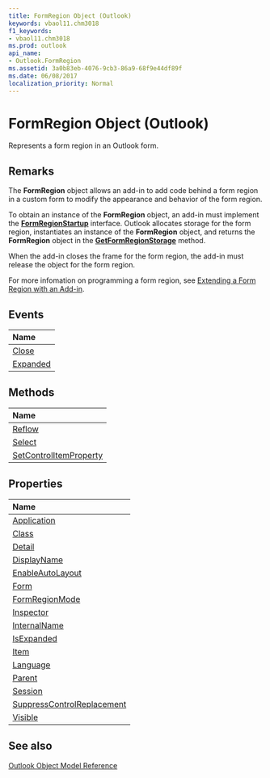 ```yaml
---
title: FormRegion Object (Outlook)
keywords: vbaol11.chm3018
f1_keywords:
- vbaol11.chm3018
ms.prod: outlook
api_name:
- Outlook.FormRegion
ms.assetid: 3a0b83eb-4076-9cb3-86a9-68f9e44df89f
ms.date: 06/08/2017
localization_priority: Normal
---
```



# FormRegion Object (Outlook)

Represents a form region in an Outlook form.


## Remarks

The  **FormRegion** object allows an add-in to add code behind a form region in a custom form to modify the appearance and behavior of the form region.

To obtain an instance of the  **FormRegion** object, an add-in must implement the **[FormRegionStartup](Outlook.formregionstartup.md)** interface. Outlook allocates storage for the form region, instantiates an instance of the **FormRegion** object, and returns the **FormRegion** object in the **[GetFormRegionStorage](Outlook.FormRegionStartup.GetFormRegionStorage.md)** method.

When the add-in closes the frame for the form region, the add-in must release the object for the form region.

For more infomation on programming a form region, see [Extending a Form Region with an Add-in](../outlook/Concepts/Specifying-Form-Behavior/extending-a-form-region-with-an-add-in.md).


## Events



|Name|
|:-----|
|[Close](Outlook.FormRegion.Close.md)|
|[Expanded](Outlook.FormRegion.Expanded.md)|

## Methods



|Name|
|:-----|
|[Reflow](Outlook.FormRegion.Reflow.md)|
|[Select](Outlook.FormRegion.Select.md)|
|[SetControlItemProperty](Outlook.FormRegion.SetControlItemProperty.md)|

## Properties



|Name|
|:-----|
|[Application](Outlook.FormRegion.Application.md)|
|[Class](Outlook.FormRegion.Class.md)|
|[Detail](Outlook.FormRegion.Detail.md)|
|[DisplayName](Outlook.FormRegion.DisplayName.md)|
|[EnableAutoLayout](Outlook.FormRegion.EnableAutoLayout.md)|
|[Form](Outlook.FormRegion.Form.md)|
|[FormRegionMode](Outlook.FormRegion.FormRegionMode.md)|
|[Inspector](Outlook.FormRegion.Inspector.md)|
|[InternalName](Outlook.FormRegion.InternalName.md)|
|[IsExpanded](Outlook.FormRegion.IsExpanded.md)|
|[Item](Outlook.FormRegion.Item.md)|
|[Language](Outlook.FormRegion.Language.md)|
|[Parent](Outlook.FormRegion.Parent.md)|
|[Session](Outlook.FormRegion.Session.md)|
|[SuppressControlReplacement](Outlook.FormRegion.SuppressControlReplacement.md)|
|[Visible](Outlook.FormRegion.Visible.md)|

## See also


[Outlook Object Model Reference](./overview/Outlook/object-model.md)
